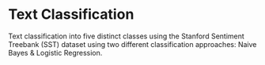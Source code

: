 # Text Classification

Text classification into five distinct classes using the Stanford Sentiment Treebank (SST) dataset using two different classification approaches: Naive Bayes & Logistic Regression.
